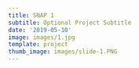 ```yaml
---
title: SNAP 1
subtitle: Optional Project Subtitle
date: '2019-05-10'
image: images/1.jpg
template: project
thumb_image: images/slide-1.PNG
---
```


